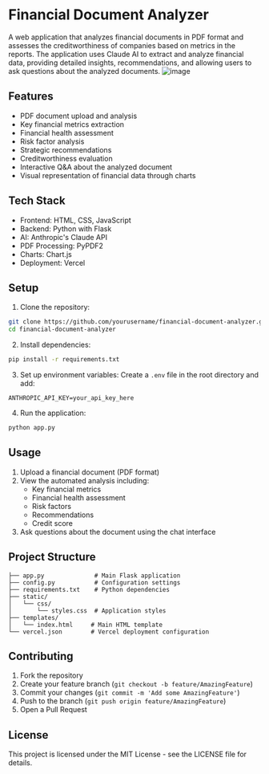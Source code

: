 # Financial Document Analyzer

A web application that analyzes financial documents in PDF format and assesses the creditworthiness of companies based on metrics in the reports. The application uses Claude AI to extract and analyze financial data, providing detailed insights, recommendations, and allowing users to ask questions about the analyzed documents.
![image](https://github.com/user-attachments/assets/2129675d-f00a-4a6c-bbae-1d928fb2c4fb)

## Features

- PDF document upload and analysis
- Key financial metrics extraction
- Financial health assessment
- Risk factor analysis
- Strategic recommendations
- Creditworthiness evaluation
- Interactive Q&A about the analyzed document
- Visual representation of financial data through charts

## Tech Stack

- Frontend: HTML, CSS, JavaScript
- Backend: Python with Flask
- AI: Anthropic's Claude API
- PDF Processing: PyPDF2
- Charts: Chart.js
- Deployment: Vercel

## Setup

1. Clone the repository:
```bash
git clone https://github.com/yourusername/financial-document-analyzer.git
cd financial-document-analyzer
```

2. Install dependencies:
```bash
pip install -r requirements.txt
```

3. Set up environment variables:
Create a `.env` file in the root directory and add:
```
ANTHROPIC_API_KEY=your_api_key_here
```

4. Run the application:
```bash
python app.py
```

## Usage

1. Upload a financial document (PDF format)
2. View the automated analysis including:
   - Key financial metrics
   - Financial health assessment
   - Risk factors
   - Recommendations
   - Credit score
3. Ask questions about the document using the chat interface

## Project Structure

```
├── app.py              # Main Flask application
├── config.py           # Configuration settings
├── requirements.txt    # Python dependencies
├── static/            
│   └── css/           
│       └── styles.css  # Application styles
├── templates/         
│   └── index.html     # Main HTML template
└── vercel.json        # Vercel deployment configuration
```

## Contributing

1. Fork the repository
2. Create your feature branch (`git checkout -b feature/AmazingFeature`)
3. Commit your changes (`git commit -m 'Add some AmazingFeature'`)
4. Push to the branch (`git push origin feature/AmazingFeature`)
5. Open a Pull Request

## License

This project is licensed under the MIT License - see the LICENSE file for details.
